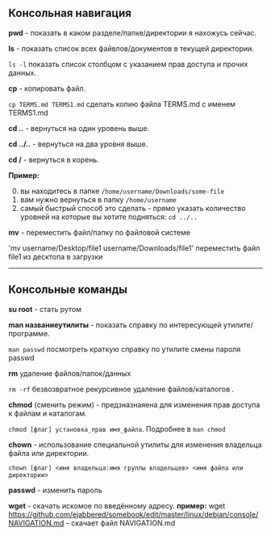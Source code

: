 

## Консольная навигация

**pwd** - показать в каком разделе/папке/директории я нахожусь сейчас.

**ls** - показать список всех файвлов/документов в текущей директории.

`ls -l` показать список столбцом с указанием прав доступа и прочих данных.

**cp** - копировать файл.

`cp TERMS.md TERMS1.md` сделать копию файла TERMS.md с именем TERMS1.md

**cd ..** - вернуться на один уровень выше.

**cd ../..** - вернуться на два уровня выше.

**cd /** - вернуться в корень.

**Пример:**

0. вы находитесь в папке `/home/username/Downloads/some-file`
1. вам нужно вернуться в папку `/home/username`
2. самый быстрый способ это сделать - прямо указать количество уровней на которые вы хотите подняться: `cd ../..`

**mv** - переместить файл/папку по файловой системе

'mv username/Desktop/file1 username/Downloads/file1' переместить файл file1 из десктопа в загрузки

----------------

## Консольные команды

**su root** - стать рутом

**man названиеутилиты** - показать справку по интересующей утилите/программе.

`man passwd` посмотреть краткую справку по утилите смены пароля passwd

**rm** удаление файлов/папок/данных

`rm -rf` безвозвратное рекурсивное удаление файлов/каталогов .

**chmod** (сменить режим) - предзназнаяена для изменения прав доступа к файлам и каталогам.

`chmod [флаг] установка_прав имя_файла`. Подробнее в `man chmod`

**chown** - использование специальной утилиты для изменения владельца файла или директории.

`chown [флаг] <имя владельца:имя группы владельцев> <имя файла или директории>`

**passwd** - изменить пароль

**wget** - скачать искомое по введённому адресу. 
**пример:** wget https://github.com/ejabbered/somebook/edit/master/linux/debian/console/NAVIGATION.md - скачает файл NAVIGATION.md



